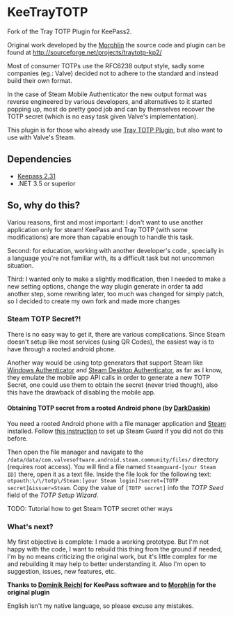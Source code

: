 # KeeTrayTOTP
Fork of the Tray TOTP Plugin for KeePass2.

Original work developed by the [Morphlin](http://sourceforge.net/u/morphlin/profile/) the source code and plugin can be found at http://sourceforge.net/projects/traytotp-kp2/

Most of consumer TOTPs use the RFC6238 output style, sadly some companies (eg.: Valve) decided not to adhere to the standard and instead build their own format.

In the case of Steam Mobile Authenticator the new output format was reverse engineered by various developers, and alternatives to it started popping up, most do pretty good job and can by themselves recover the TOTP secret (which is no easy task given Valve's implementation).

This plugin is for those who already use [Tray TOTP Plugin](http://sourceforge.net/projects/traytotp-kp2/), but also want to use with Valve's Steam.

## Dependencies
* [Keepass 2.31](http://keepass.info/)
* .NET 3.5 or superior

## So, why do this? 
Variou reasons, first and most important: I don't want to use another application only for steam! KeePass and Tray TOTP (with some modifications) are more than capable enough to handle this task.

Second: for education, working with another developer's code , specially in a language you're not familiar with, its a difficult task but not  uncommon situation.

Third: I wanted only to make a slightly modification, then I needed to make a new setting options, change the way plugin generate in order ta add another step, some rewriting later, too much was changed for simply patch, so I decided to create my own fork and made more changes

### Steam TOTP Secret?!
There is no easy way to get it, there are various complications. Since Steam doesn't setup like most services (using QR Codes), the easiest way is to have through a rooted android phone.

Another way would be using totp generators that support Steam like [Windows Authenticator](https://github.com/winauth/winauth) and [Steam Desktop Authenticator](https://github.com/Jessecar96/SteamDesktopAuthenticator), as far as I know, they emulate the mobile app API calls in order to generate a new TOTP Secret, one could use them to obtain the secret (never tried though), also this have the drawback of disabling the mobile app.

#### Obtaining TOTP secret from a rooted Android phone (by [DarkDaskin](https://github.com/DarkDaskin))

You need a rooted Android phone with a file manager application and [Steam](https://play.google.com/store/apps/details?id=com.valvesoftware.android.steam.community) installed.
Follow [this instruction](https://support.steampowered.com/kb_article.php?ref=4440-RTUI-9218) to set up Steam Guard if you did not do this before.

Then open the file manager and navigate to the `/data/data/com.valvesoftware.android.steam.community/files/` directory (requires root access). You will find a file named `Steamguard-[your Steam ID]` there, open it as a text file.
Inside the file look for the following text: `otpauth:\/\/totp\/Steam:[your Steam login]?secret=[TOTP secret]&issuer=Steam`.
Copy the value of `[TOTP secret]` info the *TOTP Seed* field of the *TOTP Setup Wizard*.

TODO: Tutorial how to get Steam TOTP secret other ways

### What's next?
My first objective is complete: I made a working prototype.
But I'm not happy with the code, I want to rebuild this thing from the ground if needed, I'm by no means criticizing the original work, but it's little complex for me and rebuilding it may help to better understanding it. 
Also I'm open to suggestion, issues, new features, etc.


**Thanks to [Dominik Reichl](http://www.dominik-reichl.de/) for KeePass software and to [Morphlin](http://sourceforge.net/u/morphlin/profile/) for the original plugin**

English isn't my native language, so please excuse any mistakes.

